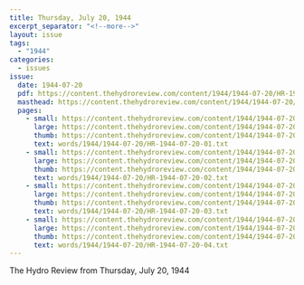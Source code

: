 ```yaml
---
title: Thursday, July 20, 1944
excerpt_separator: "<!--more-->"
layout: issue
tags:
  - "1944"
categories:
  - issues
issue:
  date: 1944-07-20
  pdf: https://content.thehydroreview.com/content/1944/1944-07-20/HR-1944-07-20.pdf
  masthead: https://content.thehydroreview.com/content/1944/1944-07-20/masthead/HR-1944-07-20.jpg
  pages:
    - small: https://content.thehydroreview.com/content/1944/1944-07-20/small/HR-1944-07-20-01.jpg
      large: https://content.thehydroreview.com/content/1944/1944-07-20/large/HR-1944-07-20-01.jpg
      thumb: https://content.thehydroreview.com/content/1944/1944-07-20/thumbnails/HR-1944-07-20-01.jpg
      text: words/1944/1944-07-20/HR-1944-07-20-01.txt
    - small: https://content.thehydroreview.com/content/1944/1944-07-20/small/HR-1944-07-20-02.jpg
      large: https://content.thehydroreview.com/content/1944/1944-07-20/large/HR-1944-07-20-02.jpg
      thumb: https://content.thehydroreview.com/content/1944/1944-07-20/thumbnails/HR-1944-07-20-02.jpg
      text: words/1944/1944-07-20/HR-1944-07-20-02.txt
    - small: https://content.thehydroreview.com/content/1944/1944-07-20/small/HR-1944-07-20-03.jpg
      large: https://content.thehydroreview.com/content/1944/1944-07-20/large/HR-1944-07-20-03.jpg
      thumb: https://content.thehydroreview.com/content/1944/1944-07-20/thumbnails/HR-1944-07-20-03.jpg
      text: words/1944/1944-07-20/HR-1944-07-20-03.txt
    - small: https://content.thehydroreview.com/content/1944/1944-07-20/small/HR-1944-07-20-04.jpg
      large: https://content.thehydroreview.com/content/1944/1944-07-20/large/HR-1944-07-20-04.jpg
      thumb: https://content.thehydroreview.com/content/1944/1944-07-20/thumbnails/HR-1944-07-20-04.jpg
      text: words/1944/1944-07-20/HR-1944-07-20-04.txt
---
```


The Hydro Review from Thursday, July 20, 1944

<!--more-->

